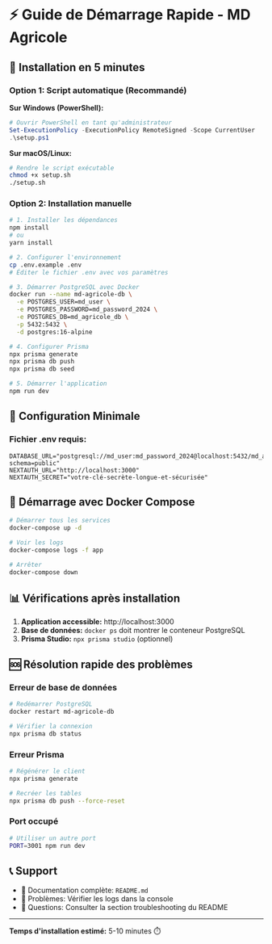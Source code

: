 # ⚡ Guide de Démarrage Rapide - MD Agricole

## 🚀 Installation en 5 minutes

### Option 1: Script automatique (Recommandé)

**Sur Windows (PowerShell):**
```powershell
# Ouvrir PowerShell en tant qu'administrateur
Set-ExecutionPolicy -ExecutionPolicy RemoteSigned -Scope CurrentUser
.\setup.ps1
```

**Sur macOS/Linux:**
```bash
# Rendre le script exécutable
chmod +x setup.sh
./setup.sh
```

### Option 2: Installation manuelle

```bash
# 1. Installer les dépendances
npm install
# ou
yarn install

# 2. Configurer l'environnement
cp .env.example .env
# Éditer le fichier .env avec vos paramètres

# 3. Démarrer PostgreSQL avec Docker
docker run --name md-agricole-db \
  -e POSTGRES_USER=md_user \
  -e POSTGRES_PASSWORD=md_password_2024 \
  -e POSTGRES_DB=md_agricole_db \
  -p 5432:5432 \
  -d postgres:16-alpine

# 4. Configurer Prisma
npx prisma generate
npx prisma db push
npx prisma db seed

# 5. Démarrer l'application
npm run dev
```

## 🔧 Configuration Minimale

### Fichier .env requis:
```env
DATABASE_URL="postgresql://md_user:md_password_2024@localhost:5432/md_agricole_db?schema=public"
NEXTAUTH_URL="http://localhost:3000"
NEXTAUTH_SECRET="votre-clé-secrète-longue-et-sécurisée"
```

## 🐳 Démarrage avec Docker Compose

```bash
# Démarrer tous les services
docker-compose up -d

# Voir les logs
docker-compose logs -f app

# Arrêter
docker-compose down
```

## 📊 Vérifications après installation

1. **Application accessible:** http://localhost:3000
2. **Base de données:** `docker ps` doit montrer le conteneur PostgreSQL
3. **Prisma Studio:** `npx prisma studio` (optionnel)

## 🆘 Résolution rapide des problèmes

### Erreur de base de données
```bash
# Redémarrer PostgreSQL
docker restart md-agricole-db

# Vérifier la connexion
npx prisma db status
```

### Erreur Prisma
```bash
# Régénérer le client
npx prisma generate

# Recréer les tables
npx prisma db push --force-reset
```

### Port occupé
```bash
# Utiliser un autre port
PORT=3001 npm run dev
```

## 📞 Support

- 📖 Documentation complète: `README.md`
- 🐛 Problèmes: Vérifier les logs dans la console
- 💬 Questions: Consulter la section troubleshooting du README

---

**Temps d'installation estimé:** 5-10 minutes ⏱️
